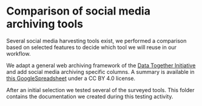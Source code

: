 # Comparison of social media archiving tools

Several social media harvesting tools exist,
we performed a comparison based on selected features to decide which tool we will reuse in our workflow.

We adapt a general web archiving framework of the [Data Together Initiative](https://github.com/datatogether/research/tree/master/web_archiving)
and add social media archiving specific columns.
A summary is available in [this GoogleSpreadsheet](https://docs.google.com/spreadsheets/d/1nGuTC9Ww5yWZQ0wSUPPnIITMJBf1JyEaDOCO0Ve-O9U/edit#gid=0) under a CC BY 4.0 license.

After an initial selection we tested several of the surveyed tools.
This folder contains the documentation
we created during this testing activity.
